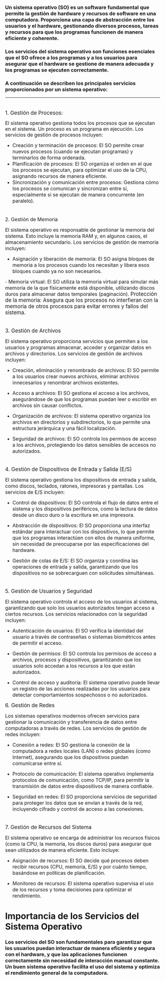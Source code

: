 ### Un sistema operativo (SO) es un software fundamental que permite la gestión de hardware y recursos de software en una computadora. Proporciona una capa de abstracción entre los usuarios y el hardware, gestionando diversos procesos, tareas y recursos para que los programas funcionen de manera eficiente y coherente.
### Los servicios del sistema operativo son funciones esenciales que el SO ofrece a los programas y a los usuarios para asegurar que el hardware se gestione de manera adecuada y los programas se ejecuten correctamente.
### A continuación se describen los principales servicios proporcionados por un sistema operativo:
----------
#
<span style="font-size: 17px;">1. Gestión de Procesos:</span>

<span style="font-size: 15.8px;">El sistema operativo gestiona todos los procesos que se ejecutan en el sistema. Un proceso es un programa en ejecución. Los servicios de gestión de procesos incluyen:</span>
- <span style="font-size: 16px;">Creación y terminación de procesos: El SO permite crear nuevos procesos (cuando se ejecutan programas) y terminarlos de forma ordenada.</span>
- <span style="font-size: 16px;">Planificación de procesos: El SO organiza el orden en el que los procesos se ejecutan, para optimizar el uso de la CPU, asignando recursos de manera eficiente.</span>
- <span style="font-size: 16px;">Sincronización y comunicación entre procesos: Gestiona cómo los procesos se comunican y sincronizan entre sí, especialmente si se ejecutan de manera concurrente (en paralelo).
</span>

#

<span style="font-size: 16px;">2. Gestión de Memoria</span>

<span style="font-size: 16px;">El sistema operativo es responsable de gestionar la memoria del sistema. Esto incluye la memoria RAM y, en algunos casos, el almacenamiento secundario. Los servicios de gestión de memoria incluyen:</span>


- <span style="font-size: 16px;">Asignación y liberación de memoria:
El SO asigna bloques de memoria a los procesos cuando los necesitan y libera esos bloques cuando ya no son necesarios.
</span>
- <span style="font-size: 16px;">Memoria virtual: El SO utiliza la memoria virtual para simular más memoria de la que físicamente está disponible, utilizando discos duros para almacenar datos temporales (paginación).
</span>
 <span style="font-size: 17px;">Protección de la memoria:
Asegura que los procesos no interfieran con la memoria de otros procesos para evitar errores y fallos del sistema.
</span>

#

<span style="font-size: 17px;">3. Gestión de Archivos
</span>

<span style="font-size: 16px;">El sistema operativo proporciona servicios que permiten a los usuarios y programas almacenar, acceder y organizar datos en archivos y directorios. Los servicios de gestión de archivos incluyen:
</span>

- <span style="font-size: 16px;">Creación, eliminación y renombrado de archivos:
El SO permite a los usuarios crear nuevos archivos, eliminar archivos innecesarios y renombrar archivos existentes.
</span>

- <span style="font-size: 16px;">Acceso a archivos:
El SO gestiona el acceso a los archivos, asegurándose de que los programas puedan leer o escribir en archivos sin causar conflictos.
</span>

- <span style="font-size: 16px;">Organización de archivos:
El sistema operativo organiza los archivos en directorios y subdirectorios, lo que permite una estructura jerárquica y una fácil localización.
</span>

- <span style="font-size: 16px;">Seguridad de archivos:
El SO controla los permisos de acceso a los archivos, protegiendo los datos sensibles de accesos no autorizados.
</span>

#

<span style="font-size: 17px;">4. Gestión de Dispositivos de Entrada y Salida (E/S)
</span>

<span style="font-size: 16px;">El sistema operativo gestiona los dispositivos de entrada y salida, como discos, teclados, ratones, impresoras y pantallas. Los servicios de E/S incluyen:
</span>

- <span style="font-size: 16px;">Control de dispositivos:
El SO controla el flujo de datos entre el sistema y los dispositivos periféricos, como la lectura de datos desde un disco duro o la escritura en una impresora.
</span>

- <span style="font-size: 16px;">Abstracción de dispositivos:
El SO proporciona una interfaz estándar para interactuar con los dispositivos, lo que permite que los programas interactúen con ellos de manera uniforme, sin necesidad de preocuparse por las especificaciones del hardware.
</span>

- <span style="font-size: 16px;">Gestión de colas de E/S:
El SO organiza y coordina las operaciones de entrada y salida, garantizando que los dispositivos no se sobrecarguen con solicitudes simultáneas.
</span>

#

<span style="font-size: 17px;">5. Gestión de Usuarios y Seguridad
</span>

<span style="font-size: 16px;">El sistema operativo controla el acceso de los usuarios al sistema, garantizando que solo los usuarios autorizados tengan acceso a ciertos recursos. Los servicios relacionados con la seguridad incluyen:
</span>

- <span style="font-size: 16px;">Autenticación de usuarios:
El SO verifica la identidad del usuario a través de contraseñas o sistemas biométricos antes de permitir el acceso.
</span>

- <span style="font-size: 16px;">Gestión de permisos: El SO controla los permisos de acceso a archivos, procesos y dispositivos, garantizando que los usuarios solo accedan a los recursos a los que están autorizados.
</span>

- <span style="font-size: 16px;">Control de acceso y auditoría:
El sistema operativo puede llevar un registro de las acciones realizadas por los usuarios para detectar comportamientos sospechosos o no autorizados.
</span>

<span style="font-size: 17px;">6. Gestión de Redes
</span>

<span style="font-size: 16px;">Los sistemas operativos modernos ofrecen servicios para gestionar la comunicación y transferencia de datos entre computadoras a través de redes. Los servicios de gestión de redes incluyen:
</span>

- <span style="font-size: 16px;">Conexión a redes:
El SO gestiona la conexión de la computadora a redes locales (LAN) o redes globales (como Internet), asegurando que los dispositivos puedan comunicarse entre sí.
</span>

- <span style="font-size: 16px;">Protocolo de comunicación:
El sistema operativo implementa protocolos de comunicación, como TCP/IP, para permitir la transmisión de datos entre dispositivos de manera confiable.
</span>

- <span style="font-size: 16px;">Seguridad en redes:
El SO proporciona servicios de seguridad para proteger los datos que se envían a través de la red, incluyendo cifrado y control de acceso a las conexiones.
</span>

#

<span style="font-size: 17px;">7. Gestión de Recursos del Sistema
</span>

<span style="font-size: 16px;">El sistema operativo se encarga de administrar los recursos físicos (como la CPU, la memoria, los discos duros) para asegurar que sean utilizados de manera eficiente. Esto incluye:</span>

- <span style="font-size: 16px;">Asignación de recursos:
El SO decide qué procesos deben recibir recursos (CPU, memoria, E/S) y por cuánto tiempo, basándose en políticas de planificación.</span>

- <span style="font-size: 16px;">Monitoreo de recursos:
El sistema operativo supervisa el uso de los recursos y toma decisiones para optimizar el rendimiento.</span>

# Importancia de los Servicios del Sistema Operativo
### Los servicios del SO son fundamentales para garantizar que los usuarios puedan interactuar de manera eficiente y segura con el hardware, y que las aplicaciones funcionen correctamente sin necesidad de interacción manual constante. Un buen sistema operativo facilita el uso del sistema y optimiza el rendimiento general de la computadora.
